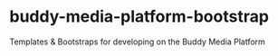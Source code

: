 buddy-media-platform-bootstrap
==============================

Templates &amp; Bootstraps for developing on the Buddy Media Platform
